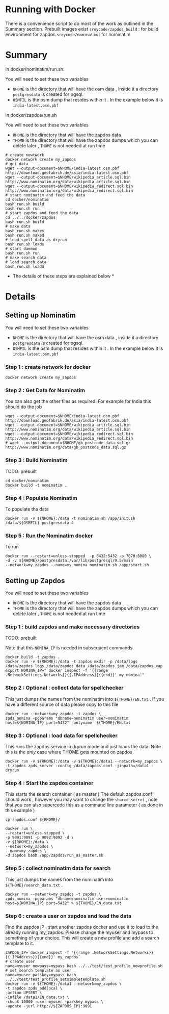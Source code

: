 # Running with Docker

There is a convenience script to do most of the work as outlined in the Summary section. 
Prebuilt images exist 
`sroycode/zapdos_build` : for build environment for zapdos
`sroycode/nominatim` : for nominatim


# Summary 

In docker/nominatim/run.sh:

You will need to set these two variables 
- `NHOME` is the directory that will have the osm data , inside it a directory `postgresdata` is created for pgsql.
- `OSMFIL` is the osm dump that resides within it . In the example below it is `india-latest.osm.pbf` 

In docker/zapdos/run.sh

You will need to set these two variables 
- `RHOME` is the directory that will have the zapdos data
- `THOME` is the directory that will have the zapdos dumps which you can delete later , `THOME` is not needed at run time


```
# create newtwork
docker network create my_zapdos
# get data
wget --output-document=$NHOME/india-latest.osm.pbf http://download.geofabrik.de/asia/india-latest.osm.pbf
wget --output-document=$NHOME/wikipedia_article.sql.bin http://www.nominatim.org/data/wikipedia_article.sql.bin
wget --output-document=$NHOME/wikipedia_redirect.sql.bin http://www.nominatim.org/data/wikipedia_redirect.sql.bin
# start nominatim and feed the data
cd docker/nominatim
bash run.sh build
bash run.sh run
# start zapdos and feed the data
cd ../../docker/zapdos
bash run.sh build
# make data
bash run.sh makes
bash run.sh maked
# load spell data as dryrun
bash run.sh loads
# start daemon
bash run.sh run
# make search data
# load search data
bash run.sh loadd
```
* The details of these steps are explained below *

# Details

## Setting up Nominatim

You will need to set these two variables 
- `NHOME` is the directory that will have the osm data , inside it a directory `postgresdata` is created for pgsql.
- `OSMFIL` is the osm dump that resides within it . In the example below it is `india-latest.osm.pbf` 

### Step 1 : create network for docker

```
docker network create my_zapdos
```

### Step 2 : Get Data for Nominatim 


You can also get the other files as required. For example
for India this should do the job

```
wget --output-document=$NHOME/india-latest.osm.pbf http://download.geofabrik.de/asia/india-latest.osm.pbf
wget --output-document=$NHOME/wikipedia_article.sql.bin http://www.nominatim.org/data/wikipedia_article.sql.bin
wget --output-document=$NHOME/wikipedia_redirect.sql.bin http://www.nominatim.org/data/wikipedia_redirect.sql.bin
# wget --output-document=$NHOME/gb_postcode_data.sql.gz http://www.nominatim.org/data/gb_postcode_data.sql.gz
```

### Step 3 : Build Nominatim

TODO: prebuilt

```
cd docker/nominatim
docker build -t nominatim .
```

### Step 4 : Populate Nominatim

To populate the data

```
docker run -v ${NHOME}:/data -t nominatim sh /app/init.sh /data/${OSMFIL} postgresdata 4
```

### Step 5 : Run the Nominatim docker

To run

```
docker run --restart=unless-stopped  -p 6432:5432 -p 7070:8080 \
-d -v ${NHOME}/postgresdata:/var/lib/postgresql/9.5/main 
--network=my_zapdos --name=my_nomina nominatim sh /app/start.sh
```

## Setting up Zapdos

You will need to set these two variables 
- `RHOME` is the directory that will have the zapdos data
- `THOME` is the directory that will have the zapdos dumps which you can delete later , `THOME` is not needed at run time

### Step 1 : build zapdos and make necessary directories

TODO: prebuilt


Note that this `NOMINA_IP` is needed in subsequent commands.


```
docker build -t zapdos .
docker run -v ${RHOME}:/data -t zapdos mkdir -p /data/logs /data/zapdos_logs /data/zapdos_data /data/zapdos_jam /data/zapdos_xap
export NOMINA_IP="`docker inspect -f '{{range .NetworkSettings.Networks}}{{.IPAddress}}{{end}}' my_nomina`"
```

### Step 2 : Optional : collect data for spellchecker 

This just dumps the names from the nominatim into `${THOME}/EN.txt` .
If you have a different source of data please copy to this file

```
docker run --network=my_zapdos -t zapdos \
zpds_nomina -pgparams "dbname=nominatim user=nominatim host=${NOMINA_IP} port=5432" -onlyname  ${THOME}/EN.txt 
```

### Step 3 : Optional : load data for spellchecker 

This runs the zapdos service in dryrun mode and just loads the data. Note this is the _only_ case
where THOME gets mounted on zapdos

```
docker run -v ${RHOME}:/data -v ${THOME}:/data1 --network=my_zapdos \
-t zapdos zpds_server -config /data/zapdos.conf -jinpath=/data1 -dryrun 
```

### Step 4 : Start the zapdos container

This starts the search container ( as master ) 
The default zapdos.conf should work , however you may want to change the `shared_secret` , note that you can 
also supercede this as a command line parameter ( as done in this example )

```
cp zapdos.conf ${RHOME}/

docker run \
--restart=unless-stopped \
-p 9091:9091 -p 9092:9092 -d \
-v ${RHOME}:/data \
--network=my_zapdos \
--name=my_zapdos \
-d zapdos bash /app/zapdos/run_as_master.sh
```

### Step 5 : collect nominatim data for search 

This just dumps the names from the nominatim into `${THOME}/search_data.txt` .

```
docker run --network=my_zapdos -t zapdos \
zpds_nomina -pgparams "dbname=nominatim user=nominatim host=${NOMINA_IP} port=5432" > ${THOME}/EN_data.txt 
```

### Step 6 : create a user on zapdos and load the data

Find the zapdos IP , start another zapdos docker and use it to load to the already running my_zapdos.
Please change the myuser and mypass to something of your choice.
This will create a new profile and add a search template to it.

```
ZAPDOS_IP=`docker inspect -f '{{range .NetworkSettings.Networks}}{{.IPAddress}}{{end}}' my_zapdos`
# create user
name=myuser newpass=mypass bash ../../test/test_profile_newprofile.sh
# set search template as user
name=myuser passkey=mypass bash ../../test/test_profile_setsimpletemplate.sh
docker run -v ${THOME}:/data1 --network=my_zapdos \
-t zapdos zpds_addlocal \
-action UPSERT \
-infile /data1/EN_data.txt \
-chunk 10000 -user myuser -passkey mypass \
-update -jurl http://${ZAPDOS_IP}:9091
```
